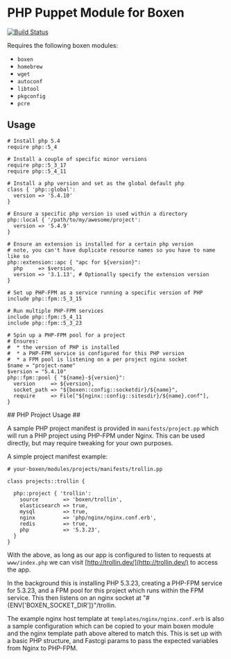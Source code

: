# PHP Puppet Module for Boxen

[![Build Status](https://travis-ci.org/mattheath/puppet-php.png)](https://travis-ci.org/mattheath/puppet-php)

Requires the following boxen modules:

* `boxen`
* `homebrew`
* `wget`
* `autoconf`
* `libtool`
* `pkgconfig`
* `pcre`

## Usage

```puppet
# Install php 5.4
require php::5_4

# Install a couple of specific minor versions
require php::5_3_17
require php::5_4_11

# Install a php version and set as the global default php
class { 'php::global':
  version => '5.4.10'
}

# Ensure a specific php version is used within a directory
php::local { '/path/to/my/awesome/project':
  version => '5.4.9'
}

# Ensure an extension is installed for a certain php version
# note, you can't have duplicate resource names so you have to name like so
php::extension::apc { "apc for ${version}":
  php     => $version,
  version => '3.1.13', # Optionally specify the extension version
}

# Set up PHP-FPM as a service running a specific version of PHP
include php::fpm::5_3_15

# Run multiple PHP-FPM services
include php::fpm::5_4_11
include php::fpm::5_3_23

# Spin up a PHP-FPM pool for a project
# Ensures:
#  * the version of PHP is installed
#  * a PHP-FPM service is configured for this PHP version
#  * a FPM pool is listening on a per project nginx socket
$name = "project-name"
$version = "5.4.10"
php::fpm::pool { "${name}-${version}":
  version     => ${version},
  socket_path => "${boxen::config::socketdir}/${name}",
  require     => File["${nginx::config::sitesdir}/${name}.conf"],
}

```

## PHP Project Usage ##

A sample PHP project manifest is provided in `manifests/project.pp` which will run a PHP project using PHP-FPM under Nginx. This can be used directly, but may require tweaking for your own purposes.

A simple project manifest example:

````puppet
# your-boxen/modules/projects/manifests/trollin.pp

class projects::trollin {

  php::project { 'trollin':
    source        => 'boxen/trollin',
    elasticsearch => true,
    mysql         => true,
    nginx         => 'php/nginx/nginx.conf.erb',
    redis         => true,
    php           => '5.3.23',
  }
}
````

With the above, as long as our app is configured to listen to requests at `www/index.php` we can visit [http://trollin.dev/](http://trollin.dev/) to access the app.

In the background this is installing PHP 5.3.23, creating a PHP-FPM service for 5.3.23, and a FPM pool for this project which runs within the FPM service. This then listens on an nginx socket at "#{ENV['BOXEN_SOCKET_DIR']}"/trollin.

The example nginx host template at `templates/nginx/nginx.conf.erb` is also a sample configuration which can be copied to your main boxen module and the nginx template path above altered to match this. This is set up with a basic PHP structure, and Fastcgi params to pass the expected variables from Nginx to PHP-FPM.
